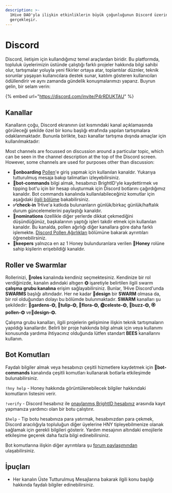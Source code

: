 ```yaml
---
description: >-
  1Hive DAO'yla ilişkin etkinliklerin büyük çoğunluğunun Discord üzerinde
  gerçekleşir.
---
```


# Discord

Discord, iletişim için kullandığımız temel araçlardan biridir. Bu platformda, topluluk üyelerimizin üstünde çalıştığı farklı projeler hakkında bilgi sahibi olur, tartışmalar yoluyla yeni fikirler ortaya atar, toplantılar düznler, teknik sorunlar yaşayan kullanıcılara destek sunar, katılım gösteren kullanıcıları ödüllendirir ve aynı zamanda gündelik konuşmalarımızı yaparız. Buyrun gelin, bir selam verin:

{% embed url="https://discord.com/invite/P4rRDUKTAU" %}

## Kanallar

Kanalların çoğu, Discord ekranının üst kısmındaki kanal açıklamasında görüleceği şekilde özel bir konu başlığı etrafında yapılan tartışmalara odaklanmaktadır. Bununla birlikte, bazı kanallar tartışma dıışnda amaçlar için kullanılmaktadır:

Most channels are focussed on discussion around a particular topic, which can be seen in the channel description at the top of the Discord screen. However, some channels are used for purposes other than discussion:

* **🐛onboarding** [Pollen](../pollen.md)'e giriş yapmak için kullanılan kanaldır. Yukarıya tutturulmuş mesaja bakıp talimatları izleyebilirsiniz.
* **🤖bot-commands** bilgi almak, hesabınızı BrightID'yle kaydettirmek ve tipping bot'u için bir hesap oluşturmak için Discord botlarını çağırdığımız kanaldır. Bot commands kanalında kullanılabileceğiniz komutlar için aşağıdaki [ilgili bölüme](./#bot-komutlari) bakabilirsiniz.
* **✅check-in** 1Hive'a katkıda bulunanların günlük/birkaç günlük/haftalık durum güncelemelerini paylaştığı kanaldır.
* **🍄nominations** özellikle diğer yerlerde dikkat çekmediğini düşündüğünüz, başkalarının yaptığı işleri takdir etmek için kullanılan kanaldır. Bu kanalda, pollen ağırlığı diğer kanallara göre daha farklı işlemekte. [Discord Pollen Ağırlıkları](../pollen.md#discord-pollen-weights) bölümüne bakarak ayrıntıları öğrenebilirsiniz.
* 🍯**keepers** yalnızca en az 1 Honey bulunduranlara verilen 🍯**Honey** rolüne sahip kişilerin erişebildiği kanaldır.

## Roller ve Swarmlar

Rollerinizi, 🧚**roles** kanalında kendiniz seçmektesiniz. Kendinize bir rol verdiğinizde, kanalın adındaki altıgen **⏣** işaretiyle belirtilen ilgili swarm **çalışma grubu kanalına** erişim sağlayabilirsiniz. Bunlar, 1Hive Discord'unda **SWARMS** başlığı altındadır. Her ne kadar 🌈**design** bir **SWARM** olmasa da, bir rol olduğundan dolayı bu bölümde bulunmaktadır. **SWARM** kanalları şu şekildedir: 🌻**gardens-⏣, 🌷tulip-⏣, 🌺flora-⏣, 🌞celeste-⏣, 🐝buzz-⏣, 🏵pollen-⏣** ve🌈**design-⏣.**

Çalışma grubu kanalları, ilgili projelerin gelişimine ilişkin teknik tartışmaların yapıldığı kanallardır. Belirli bir proje hakkında bilgi almak için veya kullanımı konusunda yardıma ihtiyacınız olduğunda lütfen standart **BEES** kanallarını kullanın.

## **Bot Komutları**

Faydalı bilgiler almak veya hesabınızı çeşitli hizmetlere kaydetmek için **🤖bot-commands** kanalında çeşitli komutları kullanarak botlarla etkileşimde bulunabilirsiniz.

`!hny help` - Honey hakkında görüntülenebilecek bilgiler hakkındaki komutların listesini verir.

`!verify` - Discord hesabınız ile [onaylanmış BrightID hesabınız](../../guides/brightid.md) arasında kayıt yapmanıza yardımcı olan bir botu çalıştırır. 

`$help` -  Tip botu hesabınıza para yatırmak, hesabınızdan para çekmek, Discord aracılığıyla topluluğun diğer üyelerine HNY tipleyebilmenize olanak sağlamak için gerekli bilgileri gösterir. Yardım mesajının altındaki emojilerle etkileşime geçerek daha fazla bilgi edinebilirsiniz.

Bot komutlarına ilişkin diğer ayrıntılara şu [forum paylaşımından](https://forum.1hive.org/t/discord-bot-commands/1298/) ulaşabilirsiniz.

## **İpuçları**

* Her kanalın Üste Tutturulmuş Mesajlarına bakarak ilgili konu başlığı hakkında faydalı bilgiler edinebilirsiniz.

